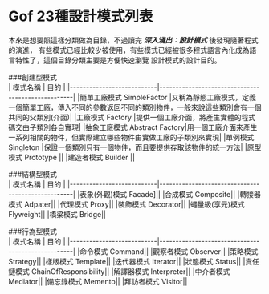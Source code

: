# Gof 23種設計模式列表
本來是想要照這樣分類做為目錄，不過讀完 ***深入淺出：設計模式*** 後發現隨著程式的演進，
有些模式已經比較少被使用，有些模式已經被很多程式語言內化成為語言特性了，這個目錄分類主要是方便快速瀏覽
設計模式的設計目的。	
	
###創建型模式  
|       模式名稱	        |       			目的 						    | 
|---------------------------|---------------------------------------------------|
|簡單工廠模式 SimpleFactor	|又稱為靜態工廠模式，定義一個簡單工廠，傳入不同的參數返回不同的類別物件，一般來說這些類別會有一個共同的父類別(介面)|
|工廠模式 Factory			|提供一個工廠介面，將產生實體的程式碼交由子類別各自實現|
|抽象工廠模式 Abstract Factory|用一個工廠介面來產生一系列相關的物件，但實際建立哪些物件由實做工廠的子類別來實現|
|單例模式 Singleton			|保證一個類別只有一個物件，而且要提供存取該物件的統一方法|
|原型模式   Prototype		||
|建造者模式 Builder			||

###結構型模式  
|       模式名稱	        |       			目的 						    | 
|---------------------------|---------------------------------------------------|
|表象(外觀)模式 Facade]||
|合成模式 Composite||
|轉接器模式 Adpater||
|代理模式 Proxy||
|裝飾模式 Decorator||
|蠅量級(享元)模式 Flyweight||
|橋梁模式   Bridge||


###行為型模式  
|       模式名稱	        |       			目的 						    | 
|---------------------------|---------------------------------------------------|
|命令模式 Command||
|觀察者模式 Observer||
|策略模式 Strategy||
|樣版模式 Template||
|迭代器模式 Iterator||
|狀態模式 Status||
|責任鏈模式 ChainOfResponsibility||
|解譯器模式 Interpreter||
|中介者模式 Mediator||
|備忘錄模式 Memento||
|拜訪者模式 Visitor||